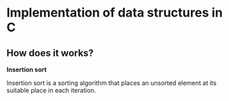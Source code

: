 <h1>Implementation of data structures in C</h1>
<h2>How does it works?</h2>
<strong>Insertion sort</strong>
<p>Insertion sort is a sorting algorithm that places an unsorted element at its suitable place in each iteration.</p>
